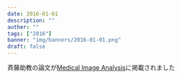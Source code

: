 ```yaml
---
date: 2016-01-01
description: ""
auther: ""
tags: ["2016"]
banner: "img/banners/2016-01-01.png"
draft: false
---
```

斉藤助教の論文が[Medical Image Analysis](https://www.sciencedirect.com/journal/medical-image-analysis)に掲載されました
<!--more-->
